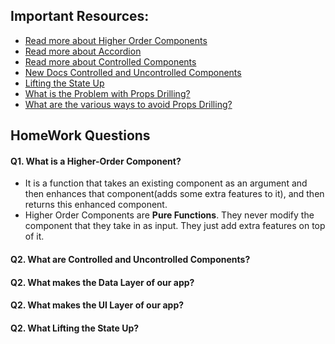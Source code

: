## Important Resources:
- [Read more about Higher Order Components](https://legacy.reactjs.org/docs/higher-order-components.html)
- [Read more about Accordion](https://getbootstrap.com/docs/5.0/components/accordion/)
- [Read more about Controlled Components](https://legacy.reactjs.org/docs/forms.html#controlled-components)
- [New Docs Controlled and Uncontrolled Components](https://react.dev/learn/sharing-state-between-components#controlled-and-uncontrolled-components)
- [Lifting the State Up](https://react.dev/learn/sharing-state-between-components#lifting-state-up-by-example)
- [What is the Problem with Props Drilling?](https://react.dev/learn/passing-data-deeply-with-context#the-problem-with-passing-props)
- [What are the various ways to avoid Props Drilling?](https://blog.logrocket.com/solving-prop-drilling-react-apps/)

## HomeWork Questions

#### Q1. What is a Higher-Order Component?
  - It is a function that takes an existing component as an argument and then enhances that component(adds some extra features to it), and then returns this enhanced component.
  - Higher Order Components are **Pure Functions**. They never modify the component that they take in as input. They just add extra features on top of it.

#### Q2. What are Controlled and Uncontrolled Components?
#### Q2. What makes the Data Layer of our app?
#### Q2. What makes the UI Layer of our app?
#### Q2. What Lifting the State Up?
